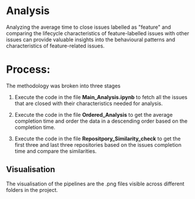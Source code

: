 # Analysis

Analyzing the average time to close issues labelled as "feature" and comparing the lifecycle characteristics of feature-labelled issues with other issues can provide valuable insights into the behavioural patterns and characteristics of feature-related issues.

# Process:

The methodology was broken into three stages

1) Execute the code in the file **Main_Analysis.ipynb** to fetch all the issues that are closed with their characteristics needed for analysis.

2) Execute the code in the file **Ordered_Analysis** to get the average completion time and order the data in a descending order based on the completion time.

3) Execute the code in the file **Repositpory_Similarity_check** to get the first three and last three repositories based on the issues completion time and compare the similarities.

## Visualisation

The visualisation of the pipelines are the .png files visible across different folders in the project.